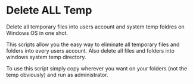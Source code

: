 # Delete ALL Temp
Delete all temporary files into users account and system temp foldres on Windows OS in one shot.

This scripts allow you the easy way to eliminate all temporary files and folders into every users account.
Also delete all files and folders into windows system temp directory.

To use this script simply copy wherever you want on your folders (not the temp obviously) and run as administrator.
